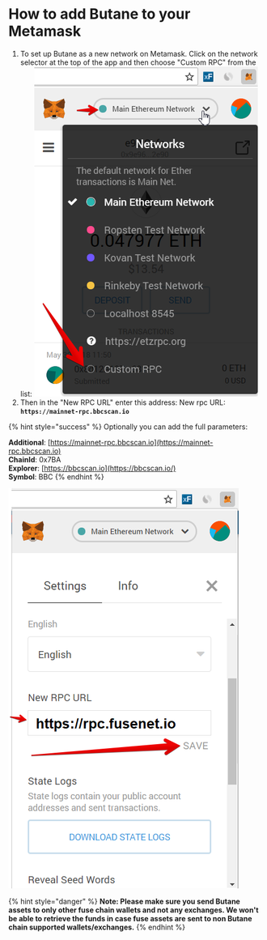 # How to add Butane to your Metamask

1. To set up Butane as a new network on Metamask. Click on the network selector at the top of the app and then choose "Custom RPC" from the list:   ![](../../.gitbook/assets/etz1%20%281%29.png)  
2. Then in the "New RPC URL" enter this address: New rpc URL: **`https://mainnet-rpc.bbcscan.io`**

{% hint style="success" %}
Optionally you can add the full parameters:

**Additional**: [https://mainnet-rpc.bbcscan.io](https://mainnet-rpc.bbcscan.io)  
**ChainId**: 0x7BA  
**Explorer**: [https://bbcscan.io](https://bbcscan.io/)  
**Symbol**: BBC
{% endhint %}

![](../../.gitbook/assets/ez2.png)  


{% hint style="danger" %}
**Note: Please make sure you send Butane assets to only other fuse chain wallets and not any exchanges. We won't be able to retrieve the funds in case fuse assets are sent to non Butane chain supported wallets/exchanges.**
{% endhint %}

  


